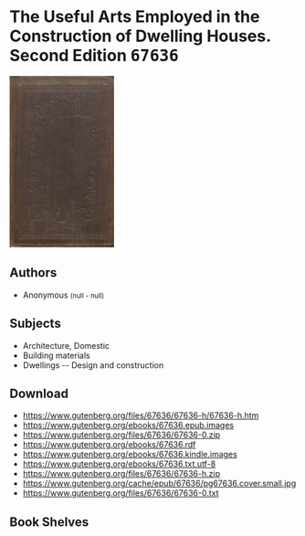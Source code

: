 # The Useful Arts Employed in the Construction of Dwelling Houses. Second Edition <kbd>67636</kbd>

![](./cover.medium.jpg "")

## Authors


 - Anonymous <small>(null - null)</small>

## Subjects


 - Architecture, Domestic
 - Building materials
 - Dwellings -- Design and construction

## Download


 - https://www.gutenberg.org/files/67636/67636-h/67636-h.htm
 - https://www.gutenberg.org/ebooks/67636.epub.images
 - https://www.gutenberg.org/files/67636/67636-0.zip
 - https://www.gutenberg.org/ebooks/67636.rdf
 - https://www.gutenberg.org/ebooks/67636.kindle.images
 - https://www.gutenberg.org/ebooks/67636.txt.utf-8
 - https://www.gutenberg.org/files/67636/67636-h.zip
 - https://www.gutenberg.org/cache/epub/67636/pg67636.cover.small.jpg
 - https://www.gutenberg.org/files/67636/67636-0.txt

## Book Shelves


